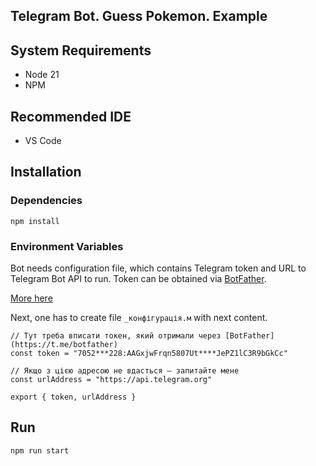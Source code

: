 ## Telegram Bot. Guess Pokemon. Example

## System Requirements
- Node 21
- NPM

## Recommended IDE
- VS Code

## Installation

### Dependencies
```
npm install
```

### Environment Variables
Bot needs configuration file, which contains Telegram token and URL to Telegram Bot API to run.
Token can be obtained via [BotFather](https://t.me/botfather).

[More here](https://core.telegram.org/bots/features#creating-a-new-bot)

Next, one has to create file `_конфігурація.м` with next content.

```
// Тут треба вписати токен, який отримали через [BotFather](https://t.me/botfather)
const token = "7052***228:AAGxjwFrqn5807Ut****JePZ1lC3R9bGkCc"

// Якщо з цією адресою не вдасться — запитайте мене
const urlAddress = "https://api.telegram.org"

export { token, urlAddress }
```


## Run
```
npm run start
```